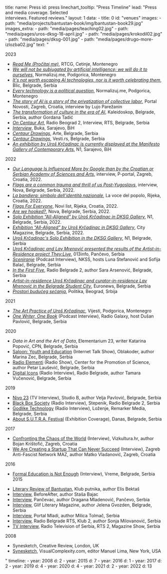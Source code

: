 title: 
    name: Press
id: press
linechart_tooltip: "Press Timeline"
lead: "Press and media coverage. Selected<br>interviews. Featured reviews."
layout: 1
data:
    - title: 0
      id: "venues"
      images:
        - path: "media/projects/bantustan-book/img/bantustan-book29.jpg"
      images_extra:
        - path: "media/pages/teaching02.jpg"
        - path: "media/pages/uros-dksg-18-april.jpg"
        - path: "media/pages/krokodil02.jpg"
        - path: "media/pages/dksg-001.jpg"
        - path: "media/pages/drugo-more-izlozba02.jpg"
      text: "<div class='section-list interface-page-li-style'>
      <div class='list-title-first-page interface-heading-style'>2023</div>
<ul>
<li><a href='https://www.youtube.com/watch?v=BF_26tU_Dzs' target='_blank'><em>Read Me (Pročitaj me)</em></a>, RTCG, Cetinje, Montenegro</li>
<li><a href='https://normalizuj.me/intervju/nece-nas-pokoriti-vjestacka-inteligencija-sami-sebi-cemo-to-uciniti' target='_blank'><em>We will not be subjugated by artificial intelligence; we will do it to ourselves</em></a>, Normalizuj.me, Podgorica, Montenegro</li>
<li><a href='/static/media/pages/krcadinac_blic.jpg' target='_blank'><em>It's not worth escaping AI technologies, nor is it worth celebrating them</em></a>, Blic, Belgrade, Serbia</li>
<li><a href='https://www.youtube.com/watch?v=4Nh-kG4NVEc' target='_blank'><em>Every technology is a political question</em></a>, Normalizuj.me, Podgorica, Montenegro</li>
<li><a href='https://www.portalnovosti.com/uros-krcadinac-prica-o-ai-u-je-prica-o-privatizaciji-zajednickog-rada' target='_blank'><em>The story of AI is a story of the privatization of collective labor</em></a>, Portal Novosti, Zagreb, Croatia, interview by Lujo Parežanin</li>
<li><a href='https://kaleidoskop-media.com/mediji/transformacija-kulture-u-eri-ai' target='_blank'><em>The transformation of culture in the era of AI</em></a>, Kaleidoskop, Belgrade, Serbia, author Gordana Tadić</li>
<li><a href='https://www.rts.rs/lat/radio/radio-beograd-2/5271469/o-kentaurskoj-umetnosti-i-projektu-kojim-se-obelezava-100-godina-animacije-u-srbiji.html' target='_blank'><em>On Centaur Art</em></a>, Radio Beograd 2, Interview, RTS, Belgrade, Serbia</li>
<li><a href='https://6yka.com/intervju/uros-krcadinac-prica-o-ai-u-je-prica-o-privatizaciji-zajednickog-rada' target='_blank'><em>Interview</em></a>, Buka, Sarajevo, BiH</li>
<li><a href='http://www.arte.rs/sr/vesti/uros_krcadinac_kentaurski_crtezi-15641' target='_blank'><em>Centaur Drawings</em></a>, Arte, Belgrade, Serbia</li>
<li><a href='https://www.vesti.rs/Kultura/Uros-Krcadinac-Kentaurski-crtezi.html' target='_blank'><em>Centaur Drawings</em></a>, Vesti.rs, Belgrade, Serbia</li>
<li><a href='https://n1info.ba/kultura/u-galeriji-savremenih-umjetnosti-manifesto-postavljena-je-izlozba-krcadinca/' target='_blank'><em>An exhibition by Uroš Krčadinac is currently displayed at the Manifesto Gallery of Contemporary Arts</em></a>, N1, Sarajevo, BiH</li>
</ul>
      <div class='list-title interface-heading-style'>2022</div>
    <ul>
    <li><a href='https://p-portal.net/en/uros-krcadinac-our-language-is-influenced-more-by-google-than-by-the-croatian-or-serbian-academy-of-sciences-and-arts/' target='_blank'><em>Our Language Is Influenced More by Google than by the Croatian or Serbian Academy of Sciences and Arts</em></a>, interview, P-portal, Zagreb, Croatia, 2022.</li>
    <li><a href='https://nova.rs/kultura/uros-krcadinac-zastave-su-zajednicka-trauma-i-ushicenje-nas-postjugoslovena/' target='_blank'><em>Flags are a common trauma and thrill of us Post-Yugoslavs</em></a>, interview, Nova, Belgrade, Serbia, 2022.</li>
    <li><a href='https://lavoce.hr/cultura-e-spettacoli/la-bandiera-simbolo-dellidentita-nazionale' target='_blank'><em>La bandiera: simbolo dell’identità nazionale</em></a>, La voce del popolo, Rijeka, Croatia, 2022.</li>
    <li><a href='https://www.novilist.hr/ostalo/kultura/izlozbe/izlozba-svesvrstani-urosa-krcadinca-zastave-po-svacijoj-mjeri/' target='_blank'><em>Flags For Everyone</em></a>, Novi list, Rijeka, Croatia, 2022.</li>
    <li><a href='https://nova.rs/kultura/da-li-smo-se-upecali-izlozba-svesvsrtani-u-studentskom-gradu/' target='_blank'><em>Are we hooked?</em></a>, Nova, Belgrade, Serbia, 2022.</li>
    <li><a href='https://rs.n1info.com/kultura/izlozba-svesvrstani-urosa-krcadinca-u-studentskom-gradu/' target='_blank'><em>Solo Exhibition “All-Aligned” by Uroš Krčadinac in DKSG Gallery</em></a>, N1, Belgrade, Serbia, 2022.</li>
    <li><a href='https://citymagazine.danas.rs/kultura/art/izlozba-svesvrstani-urosa-krcadinca-u-studentskom-gradu/' target='_blank'><em>Exhibition “All-Aligned” by Uroš Krčadinac in DKSG Gallery</em></a>, City Magazine, Belgrade, Serbia, 2022.</li>
    <li><em><a href='https://rs.n1info.com/kultura/onda-porastes-a-mape-postanu-strasne-izlozba-urosa-krcadinca-u-galeriji-dksg/' target='_blank'>Uroš Krčadinac's Solo Exhibition in the DKSG Gallery</a></em>, N1, Belgrade, Serbia</li>
    <li><em><a href='https://013info.rs/vesti/srbija/uros-krcadinac-i-lav-mrenovic-predstavili-rezultate-umetnicke-rezidencije-u-okviru' target='_blank'>Uroš Krčadinac and Lav Mrenović presented the results of the Artist-in-Residence project They:Live</a></em>, 013info, Pančevo, Serbia</li>
    <li><em><a href='https://www.mixcloud.com/Sceniranje/200-marina-milovanovi%C4%87-i-uro%C5%A1-kr%C4%8Dadinac-priroda-i-dru%C5%A1tvo/' target='_blank'>Sceniranje</a></em> (Podcast Interview), NKSS, hosts Luna Stefanović and Sofija Balać, Belgrade, Serbia</li>
    <li><em><a href='https://www.rts.rs/page/radio/sr/story/24/radio-beograd-2/4789233/-ildiko-erdei.html' target='_blank'>In the First Five</a></em>, Radio Belgrade 2, author Sara Arsenović, Belgrade, Serbia</li>
    <li><em><a href='https://www.euronews.rs/kultura/aktuelno-iz-kulture/44780/umetnik-uros-krcadinac-i-kustos-lav-mrenovic-u-rezidencijalnom-programu-u-studentskom-gradu/vest' target='_blank'>Artist-in-residence Uroš Krčadinac and curator-in-residence Lav Mrenović in the Belgrade Student City</a></em>, Euronews, Belgrade, Serbia</li>
    <li><em><a href='https://www.politika.rs/sr/clanak/505301/Prostori-buduceg-secanja' target='_blank'>Prostori budućeg sećanja</a></em>, Politika, Beograd, Srbija</li>
    </ul>
      <div class='list-title interface-heading-style'>2021</div>
    <ul>
    <li><em><a href='https://www.vijesti.me/kultura/569560/umjetnicke-prakse-urosa-krcadinca' target='_blank'>The Art Practice of Uroš Krčadinac</a></em>, Vijesti, Podgorica, Montenegro</li>
    <li><em><a href='https://podcast.rs/jedan-pisac-jedna-knjiga-2-james-bridle-novo-mracno-doba-26-01-2021/' target='_blank'>One Writer, One Book</a></em> (Podcast Interview), Radio Galaxy, host Dušan Pavlović, Belgrade, Serbia</li>
    </ul>
      <div class='list-title interface-heading-style'>2020</div>
    <ul>
    <li><em>Data in Art and the Art of Data</em>, Elementarium 23, writer Katarina Popović, CPN, Belgrade, Serbia</li>
    <li><span class='italic-style'><a href='https://www.oblakoder.org.rs/mladi-i-obrazovanje-uros-krcadinac-i-vojislav-klacar-salon-e05/' target='_blank'>Saloon: Youth and Education</a></span> (Internet Talk Show), Oblakoder, author Marina Zec, Belgrade, Serbia</li>
    <li><span class='italic-style'><a href='https://www.mixcloud.com/Radioelementi/e-08-o-zelenijem-beogradu-linijskom-parku-ve%C5%A1ta%C4%8Dkoj-inteligenciji-umetnosti-i-nauci/' target='_blank'>Radio Elementi</a></span> (Radio Show), Center for the Promotion of Science, author Petar Laušević, Belgrade, Serbia</li>
    <li><span class='italic-style'><a href='https://www.rts.rs/page/radio/sr/story/24/radio-beograd-2/4051571/uros-krcadinac.html' target='_blank'>Digital Icons</a></span> (Radio Interview), Radio Belgrade, author Tamara Vučenović, Belgrade, Serbia</li>
    </ul>
    <div class='list-title interface-heading-style'>2019</div>
    <ul>
<li><span class='italic-style'><a href='https://www.youtube.com/watch?v=Cdme3hpsXXI' target='_blank'>Nivo 23</a></span> (TV Interview), Studio B, author Velja Pavlović, Belgrade, Serbia</li>
<li><span class='italic-style'><a href='https://www.rts.rs/page/radio/sr/story/24/radio-beograd-2/3463023/stepenik.html' target='_blank'>Black Box Society</a></span> (Radio Interview), Stepenik, Radio Belgrade 2, Serbia</li>
<li><span class='italic-style'><a href='https://remarker.media/lozenje/godlike-technology/' target='_blank'>Godlike Technology</a></span> (Radio Interview), Loženje, Remarker Media, Belgrade, Serbia</li>
<li><span class='italic-style'><a href='https://www.danas.rs/kultura/festival-s-u-t-r-a-u-ime-algoritma-pasivne-posetioce-pretvara-u-aktivne-ucesnike/' target='_blank'>About S.U.T.R.A. Festival</a></span> (Exhibition Coverage), Danas, Belgrade, Serbia</li>
    </ul>
    <div class='list-title interface-heading-style'>2017</div>
    <ul>
<li><span class='italic-style'><a href='https://vizkultura.hr/suociti-se-s-halabukom-svijeta/' target='_blank'>Confronting the Chaos of the World</a></span> (Interview), Vizkultura.hr, author Bojan Krištofić, Zagreb, Croatia</li>
<li><span class='italic-style'><a href='http://www.maz.hr/2017/10/22/uros-krcadinac-mi-radimo-startup-koji-nikada-ne-moze-da-postane-uspesan/' target='_blank'>We Are Creating a Startup That Can Never Succeed</a></span> (Interview), Zagreb Anti-Fascist Network MAZ, author Matko Vladanović, Zagreb, Croatia</li>
</ul>
<div class='list-title interface-heading-style'>2016</div>
<ul>
<li><span class='italic-style'><a href='https://www.vreme.com/cms/view.php?id=1452525' target='_blank'>Formal Education is Not Enough</a></span> (Interview), Vreme, Belgrade, Serbia</li>
<div class='list-title interface-heading-style'>2015</div>
</ul>
<ul>
<li><span class='italic-style'><a href='http://www.klubputnika.org/zbirka/blogovi/bantustan/3997-bantustan-kao-novi-oblik-romana' target='_blank'>Literary Review of Bantustan</a></span>, Klub putnika, author Elis Bektaš</li>
<li><span class='italic-style'><a href='https://www.beforeafter.rs/kultura/bantustan/' target='_blank'>Interview</a></span>, BeforeAfter, author Staša Bajac</li>
<li><span class='italic-style'><a href='https://www.pancevac-online.rs/letnji-razgovori-uros-krcadinac-istrazivac-novih-medija-i-putopisac/' target='_blank'>Interview</a></span>, Pančevac, author Dragana Mladenović, Pančevo, Serbia</li>
<li><span class='italic-style'><a href='http://www.glif.rs/blog/bantustan-afrika-je-u-odnosu-na-zapadni-svet-nalicje-sveta/' target='_blank'>Interview</a></span>, Glif Literary Magazine, author Jelena Gvozden, Belgrade, Serbia</li>
<li><span class='italic-style'><a href='https://www.portalmladi.com/uros-krcadinac-rec-dve-o-kulturi-putovanja/' target='_blank'>Interview</a></span>, Portal Mladi, author Milica Tolmač, Serbia</li>
<li><span class='italic-style'><a href='https://www.rts.rs/page/radio/sr/story/24/radio-beograd-2/1944619/klub-2.html' target='_blank'>Interview</a></span>, Radio Belgrade RTS, Klub 2, author Sonja Milovanović, Serbia</li>
<li><span class='italic-style'><a href='https://www.rts.rs/page/tv/sr/story/21/rts-2/1775785/magazin-je-ove-nedelje-na-vezi-sa-afrikom.html' target='_blank'>TV Interview</a></span>, Radio Television of Serbia, RTS 2, Magazine Show, Serbia</li>
</ul>
<div class='list-title interface-heading-style'>2008</div>
<ul>
<li><span class='italic-style'>Synesketch</span>, Creative Review, London, UK</li>
<li><span class='italic-style'><a href='http://www.visualcomplexity.com/vc/project.cfm?id=695' target='_blank'>Synesketch</a></span>, VisualComplexity.com, editor Manuel Lima, New York, USA</li>
</ul>" 
timeline:
    - year: 2008
      d: 2
    - year: 2015
      d: 7
    - year: 2016
      d: 1
    - year: 2017
      d: 2
    - year: 2019
      d: 4
    - year: 2020
      d: 4
    - year: 2021
      d: 2
    - year: 2022
      d: 13
